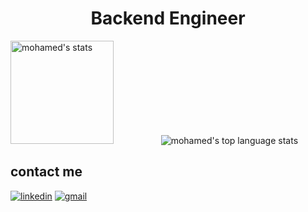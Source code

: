 
<h1 align="center">  Backend Engineer </h3>




<p align="left">
    <img height="165" src="https://github-readme-stats.vercel.app/api?username=mohamed-mahmoud377&count_private=true&include_all_commits=true&theme=tokyonight" alt="mohamed's stats" /> &emsp;&emsp;&emsp;&emsp;&nbsp;&nbsp;&nbsp;
    <img src="https://github-readme-stats.vercel.app/api/top-langs/?username=mohamed-mahmoud377&layout=compact&theme=tokyonight" alt="mohamed's top language stats" />
</p>

<!-- <p align="left">
    <img src="https://github-profile-trophy.vercel.app/?username=mmsaeed509&theme=darkhub&margin-w=15&margin-h=15&column=8&v=2" alt="Ozil's stats" />
</p>
 -->



## contact me 


[![linkedin](https://img.icons8.com/color/48/000000/linkedin.png)](https://www.linkedin.com/in/mohamed-mahmoud-said/)
[![gmail](https://img.icons8.com/color/50/000000/gmail--v1.png)](https://github.com/mohamed-mahmoud377/mohamed-mahmoud377/blob/a11776849306b8b7661d7c86bf720ae2f4eb3fe0/mail.md)





